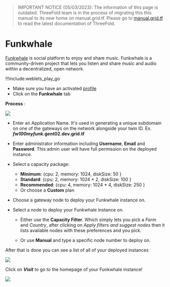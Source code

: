 > IMPORTANT NOTICE (05/03/2023): 
The information of this page is outdated. ThreeFold team is in the process of migrating this this manual to its new home on manual.grid.tf. Please go to [manual.grid.tf](https://manual.grid.tf/) to read the latest documentation of ThreeFold.

# Funkwhale

[Funkwhale](https://funkwhale.audio/) is social platform to enjoy and share music.
Funkwhale is a community-driven project that lets you listen and share music and audio within a decentralized, open network.


!!!include:weblets_play_go
- Make sure you have an activated [profile](weblets_profile_manager)
- Click on the **Funkwhale** tab

__Process__ :

![](img/new_funk1.png)

- Enter an Application Name. It's used in generating a unique subdomain on one of the gateways on the network alongside your twin ID. Ex. ***fw100myfunk*.gent02.dev.grid.tf**

- Enter administrator information including **Username**, **Email** and **Password**. This admin user will have full permission on the deployed instance.

- Select a capacity package:
    - **Minimum**: {cpu: 2, memory: 1024, diskSize: 50 }
    - **Standard**: {cpu: 2, memory: 1024 * 2, diskSize: 100 }
    - **Recommended**: {cpu: 4, memory: 1024 * 4, diskSize: 250 }
    - Or choose a **Custom** plan
- Choose a gateway node to deploy your Funkwhale instance on.


- Select a node to deploy your Funkwhale instance on.
    - Either use the **Capacity Filter**. Which simply lets you pick a *Farm* and *Country*, after clicking on *Apply filters and suggest nodes* then it lists available nodes with these preferences and you pick.

    - Or use **Manual** and type a specific node number to deploy on.


After that is done you can see a list of all of your deployed instances

![](img/funkwhale2.png)

Click on ***Visit*** to go to the homepage of your Funkwhale instance!

![](img/funkwhale3.png)
